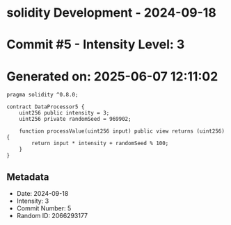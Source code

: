 ﻿# solidity Development - 2024-09-18
# Commit #5 - Intensity Level: 3
# Generated on: 2025-06-07 12:11:02
```solidity
pragma solidity ^0.8.0;

contract DataProcessor5 {
    uint256 public intensity = 3;
    uint256 private randomSeed = 969902;

    function processValue(uint256 input) public view returns (uint256) {
        return input * intensity + randomSeed % 100;
    }
}
```
## Metadata
- Date: 2024-09-18
- Intensity: 3
- Commit Number: 5
- Random ID: 2066293177
